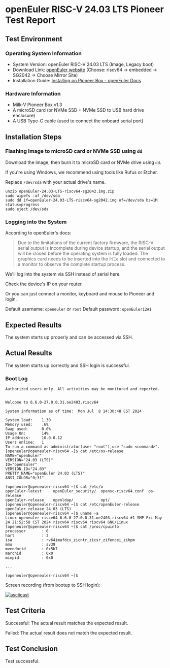 # openEuler RISC-V 24.03 LTS Pioneer Test Report

## Test Environment

### Operating System Information

- System Version: openEuler RISC-V 24.03 LTS (Image, Legacy boot)
- Download Link: [openEuler website](https://www.openeuler.org/en/download/archive/detail/?version=openEuler%2024.03%20LTS) (Choose: riscv64 -> embedded -> SG2042 -> Choose Mirror Site)
- Installation Guide: [Installing on Pioneer Box - openEuler Docs](https://docs.openeuler.org/en/docs/24.03_LTS/docs/Installation/RISC-V-Pioneer1.3.html)

### Hardware Information

- Milk-V Pioneer Box v1.3
- A microSD card (or NVMe SSD + NVMe SSD to USB hard drive enclosure)
- A USB Type-C cable (used to connect the onboard serial port)

## Installation Steps

### Flashing Image to microSD card or NVMe SSD using `dd`

Download the image, then burn it to microSD card or NVMe drive using `dd`.

If you're using Windows, we recommend using tools like Rufus or Etcher.

Replace `/dev/sda` with your actual drive's name.

```shell
unzip openEuler-24.03-LTS-riscv64-sg2042.img.zip
sudo wipefs -af /dev/sda
sudo dd if=openEuler-24.03-LTS-riscv64-sg2042.img of=/dev/sda bs=1M status=progress
sudo eject /dev/sda
```

### Logging into the System

According to openEuler's docs:

> Due to the limitations of the current factory firmware, the RISC-V serial output is incomplete during device startup, and the serial output will be closed before the operating system is fully loaded. The graphics card needs to be inserted into the `PCIe` slot and connected to a monitor to observe the complete startup process.

We'll log into the system via SSH instead of serial here.

Check the device's IP on your router.

Or you can just connect a monitor, keyboard and mouse to Pioneer and login.

Default username: `openeuler` or `root`
Default password: `openEuler12#$`

## Expected Results

The system starts up properly and can be accessed via SSH.

## Actual Results

The system starts up correctly and SSH login is successful.

### Boot Log

```log
Authorized users only. All activities may be monitored and reported.


Welcome to 6.6.0-27.0.0.31.oe2403.riscv64

System information as of time:  Mon Jul  8 14:30:48 CST 2024

System load:    1.30
Memory used:    .6%
Swap used:      0.0%
Usage On:       14%
IP address:     10.0.0.12
Users online:   1
To run a command as administrator(user "root"),use "sudo <command>".
[openeuler@openeuler-riscv64 ~]$ cat /etc/os-release 
NAME="openEuler"
VERSION="24.03 (LTS)"
ID="openEuler"
VERSION_ID="24.03"
PRETTY_NAME="openEuler 24.03 (LTS)"
ANSI_COLOR="0;31"

[openeuler@openeuler-riscv64 ~]$ cat /etc/o
openEuler-latest     openEuler_security/  opensc-riscv64.conf  os-release           
openEuler-release    openldap/            opt/                 
[openeuler@openeuler-riscv64 ~]$ cat /etc/openEuler-release 
openEuler release 24.03 (LTS)
[openeuler@openeuler-riscv64 ~]$ uname -a
Linux openeuler-riscv64 6.6.0-27.0.0.31.oe2403.riscv64 #1 SMP Fri May 24 21:52:58 CST 2024 riscv64 riscv64 riscv64 GNU/Linux
[openeuler@openeuler-riscv64 ~]$ cat /proc/cpuinfo 
processor       : 0
hart            : 3
isa             : rv64imafdcv_zicntr_zicsr_zifencei_zihpm
mmu             : sv39
mvendorid       : 0x5b7
marchid         : 0x0
mimpid          : 0x0

...

[openeuler@openeuler-riscv64 ~]$
```

Screen recording (from bootup to SSH login): 

[![asciicast](https://asciinema.org/a/ffNh01g1dltQqIOwGRl4Re9ri.svg)](https://asciinema.org/a/ffNh01g1dltQqIOwGRl4Re9ri)

## Test Criteria

Successful: The actual result matches the expected result.

Failed: The actual result does not match the expected result.

## Test Conclusion

Test successful.

